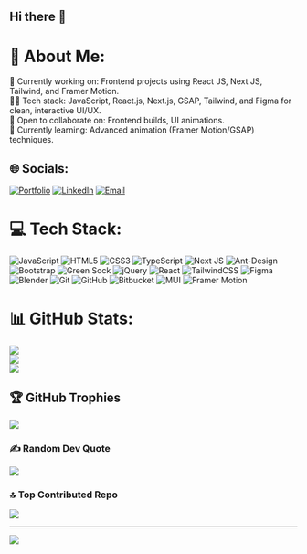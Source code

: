 ## Hi there 👋
# 💫 About Me:

🔭 Currently working on: Frontend projects using React JS, Next JS, Tailwind, and Framer Motion. <br>
👨‍💻 Tech stack: JavaScript, React.js, Next.js, GSAP, Tailwind, and Figma for clean, interactive UI/UX. <br>
🤝 Open to collaborate on: Frontend builds, UI animations.<br>
🌱 Currently learning: Advanced animation (Framer Motion/GSAP) techniques. <be>


## 🌐 Socials:
[![Portfolio](https://img.shields.io/badge/Portfolio-000000?logo=firefox&logoColor=white)](https://amitsahv2.netlify.app)
[![LinkedIn](https://img.shields.io/badge/LinkedIn-%230077B5.svg?logo=linkedin&logoColor=white)](https://www.linkedin.com/in/amit-kumar-sah-84503a238/) 
[![Email](https://img.shields.io/badge/Email-D14836?logo=gmail&logoColor=white)](mailto:amitsah04v@gmail.com) 

# 💻 Tech Stack:
![JavaScript](https://img.shields.io/badge/javascript-%23323330.svg?style=for-the-badge&logo=javascript&logoColor=%23F7DF1E) ![HTML5](https://img.shields.io/badge/html5-%23E34F26.svg?style=for-the-badge&logo=html5&logoColor=white) ![CSS3](https://img.shields.io/badge/css3-%231572B6.svg?style=for-the-badge&logo=css3&logoColor=white) ![TypeScript](https://img.shields.io/badge/typescript-%23007ACC.svg?style=for-the-badge&logo=typescript&logoColor=white) ![Next JS](https://img.shields.io/badge/Next-black?style=for-the-badge&logo=next.js&logoColor=white) ![Ant-Design](https://img.shields.io/badge/-AntDesign-%230170FE?style=for-the-badge&logo=ant-design&logoColor=white) ![Bootstrap](https://img.shields.io/badge/bootstrap-%238511FA.svg?style=for-the-badge&logo=bootstrap&logoColor=white) ![Green Sock](https://img.shields.io/badge/green%20sock-88CE02?style=for-the-badge&logo=greensock&logoColor=white) ![jQuery](https://img.shields.io/badge/jquery-%230769AD.svg?style=for-the-badge&logo=jquery&logoColor=white) ![React](https://img.shields.io/badge/react-%2320232a.svg?style=for-the-badge&logo=react&logoColor=%2361DAFB) ![TailwindCSS](https://img.shields.io/badge/tailwindcss-%2338B2AC.svg?style=for-the-badge&logo=tailwind-css&logoColor=white) ![Figma](https://img.shields.io/badge/figma-%23F24E1E.svg?style=for-the-badge&logo=figma&logoColor=white) ![Blender](https://img.shields.io/badge/blender-%23F5792A.svg?style=for-the-badge&logo=blender&logoColor=white) ![Git](https://img.shields.io/badge/git-%23F05033.svg?style=for-the-badge&logo=git&logoColor=white) ![GitHub](https://img.shields.io/badge/github-%23121011.svg?style=for-the-badge&logo=github&logoColor=white) ![Bitbucket](https://img.shields.io/badge/bitbucket-%230047B3.svg?style=for-the-badge&logo=bitbucket&logoColor=white) ![MUI](https://img.shields.io/badge/MUI-%230081CB.svg?style=for-the-badge&logo=mui&logoColor=white) ![Framer Motion](https://img.shields.io/badge/Framer--Motion-0055FF?style=for-the-badge&logo=framer&logoColor=white)

# 📊 GitHub Stats:
![](https://github-readme-stats.vercel.app/api?username=Bluefalcon04v&theme=dark&hide_border=false&include_all_commits=true&count_private=true)<br/>
![](https://nirzak-streak-stats.vercel.app/?user=Bluefalcon04v&theme=dark&hide_border=false)<br/>
![](https://github-readme-stats.vercel.app/api/top-langs/?username=Bluefalcon04v&theme=dark&hide_border=false&include_all_commits=true&count_private=true&layout=compact)

## 🏆 GitHub Trophies
![](https://github-profile-trophy.vercel.app/?username=Bluefalcon04v&theme=radical&no-frame=false&no-bg=true&margin-w=4)

### ✍️ Random Dev Quote
![](https://quotes-github-readme.vercel.app/api?type=horizontal&theme=radical)

### 🔝 Top Contributed Repo
![](https://github-contributor-stats.vercel.app/api?username=Bluefalcon04v&limit=5&theme=dark&combine_all_yearly_contributions=true)

---
[![](https://visitcount.itsvg.in/api?id=Bluefalcon04v&icon=0&color=0)](https://visitcount.itsvg.in)

<!-- Proudly created with GPRM ( https://gprm.itsvg.in ) -->
